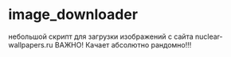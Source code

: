 image_downloader
================

небольшой скрипт для загрузки изображений с сайта nuclear-wallpapers.ru
ВАЖНО! Качает абсолютно рандомно!!!
